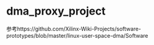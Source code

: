 # dma_proxy_project
参考https://github.com/Xilinx-Wiki-Projects/software-prototypes/blob/master/linux-user-space-dma/Software
